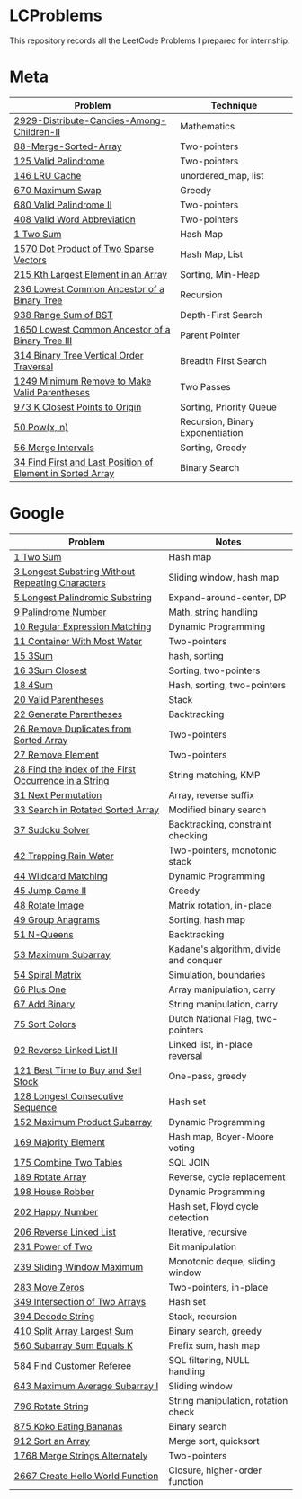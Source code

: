 # LCProblems
This repository records all the LeetCode Problems I prepared for internship.


# Meta
| Problem | Technique |
|---------|-----------|
| [2929-Distribute-Candies-Among-Children-II](Meta/2929%20Distribute%20Candies%20Among%20Children%20II.md) | Mathematics  |
| [88-Merge-Sorted-Array](Meta/88%20Merge%20Sorted%20Array.md) | Two-pointers |
| [125 Valid Palindrome](Meta/125%20Valid%20Palindrome.md) | Two-pointers |
| [146 LRU Cache](Meta/146%20LRU%20Cache.md)| unordered_map, list |
| [670 Maximum Swap](Meta/670%20Maximum%20Swap.md) | Greedy |
| [680 Valid Palindrome II](Meta/680%20Valid%20Palindrome%20II.md) | Two-pointers |
| [408 Valid Word Abbreviation](Meta/408%20Valid%20Word%20Abbreviation.md) | Two-pointers |
| [1 Two Sum](Meta/1%20Two%20Sum.md) | Hash Map |
| [1570 Dot Product of Two Sparse Vectors](Meta/1570%20Dot%20Product%20of%20Two%20Sparse%20Vector.md) | Hash Map, List |
| [215 Kth Largest Element in an Array](Meta/215%20Kth%20Largest%20Element%20in%20an%20Array.md) | Sorting, Min-Heap |
| [236 Lowest Common Ancestor of a Binary Tree](Meta/236%20Lowest%20Common%20Ancestor%20of%20a%20Binary%20Tree.md) | Recursion |
| [938 Range Sum of BST](Meta/938%20Range%20Sum%20of%20BST.md) | Depth-First Search |
| [1650 Lowest Common Ancestor of a Binary Tree III](Meta/1650%20Lowest%20Common%20Ancestor%20of%20a%20Binary%20Tree%20III.md) | Parent Pointer |
| [314 Binary Tree Vertical Order Traversal](Meta/314%20Binary%20Tree%20Vertical%20Order%20Traversal.md) | Breadth First Search |
| [1249 Minimum Remove to Make Valid Parentheses](Meta/1249%20Minimum%20Remove%20to%20Make%20Valid%20Parentheses.md) | Two Passes |
| [973 K Closest Points to Origin](Meta/973%20K%20Closest%20Points%20to%20Origin.md) | Sorting, Priority Queue |
| [50 Pow(x, n)](Meta/50%20Pow_x_n.md) | Recursion, Binary Exponentiation |
| [56 Merge Intervals](Meta/56%20Merge%20Intervals.md) | Sorting, Greedy |
| [34 Find First and Last Position of Element in Sorted Array](Meta/34%20Find%20First%20and%20Last%20Position%20of%20Element%20in%20Sorted%20Array.md) | Binary Search |


# Google
| Problem | Notes |
|---------|-------|
| [1 Two Sum](Google/1%20Two%20Sum.md) | Hash map |
| [3 Longest Substring Without Repeating Characters](Google/3%20Longest%20Substring%20Without%20Repeating%20Characters.md) | Sliding window, hash map |
| [5 Longest Palindromic Substring](Google/5%20Longest%20Palindromic%20Substring.md) | Expand-around-center, DP |
| [9 Palindrome Number](Google/9%20Palindrome%20Number.md) | Math, string handling |
| [10 Regular Expression Matching](Google/10%20Regular%20Expression%20Matching.md) | Dynamic Programming |
| [11 Container With Most Water](Google/11%20Container%20With%20Most%20Water.md) | Two-pointers |
| [15 3Sum](Google/15%203Sum.md) | hash, sorting |
| [16 3Sum Closest](Google/16%203Sum%20Closest.md) | Sorting, two-pointers |
| [18 4Sum](Google/18%204Sum.md) | Hash, sorting, two-pointers |
| [20 Valid Parentheses](Google/20%20Valid%20Parentheses.md) | Stack |
| [22 Generate Parentheses](Google/22%20Generate%20Parentheses.md) | Backtracking |
| [26 Remove Duplicates from Sorted Array](Google/26%20Remove%20Duplicates%20from%20Sorted%20Array.md) | Two-pointers |
| [27 Remove Element](Google/27%20Remove%20Element.md) | Two-pointers |
| [28 Find the index of the First Occurrence in a String](Google/28%20Find%20the%20index%20of%20the%20First%20Occurrence%20in%20a%20String.md) | String matching, KMP |
| [31 Next Permutation](Google/31%20Next%20Permutation.md) | Array, reverse suffix |
| [33 Search in Rotated Sorted Array](Google/33%20Search%20in%20Rotated%20Sorted%20Array.md) | Modified binary search |
| [37 Sudoku Solver](Google/37%20Sudoku%20Solver.md) | Backtracking, constraint checking |
| [42 Trapping Rain Water](Google/42%20Trapping%20Rain%20water.md) | Two-pointers, monotonic stack |
| [44 Wildcard Matching](Google/44%20Wildcard%20Matching.md) | Dynamic Programming |
| [45 Jump Game II](Google/45%20Jump%20Game%20II.md) | Greedy |
| [48 Rotate Image](Google/48%20Rotate%20Image.md) | Matrix rotation, in-place |
| [49 Group Anagrams](Google/49%20Group%20Anagrams.md) | Sorting, hash map |
| [51 N-Queens](Google/51%20N-Queens.md) | Backtracking |
| [53 Maximum Subarray](Google/53%20Maximum%20Subarray.md) | Kadane's algorithm, divide and conquer |
| [54 Spiral Matrix](Google/54%20Spiral%20Matrix.md) | Simulation, boundaries |
| [66 Plus One](Google/66%20Plus%20One.md) | Array manipulation, carry |
| [67 Add Binary](Google/67%20Add%20Binary.md) | String manipulation, carry |
| [75 Sort Colors](Google/75%20Sort%20Colors.md) | Dutch National Flag, two-pointers |
| [92 Reverse Linked List II](Google/92%20Reverse%20Linked%20List%20II.md) | Linked list, in-place reversal |
| [121 Best Time to Buy and Sell Stock](Google/121%20Best%20Time%20to%20Buy%20and%20Sell%20Stock.md) | One-pass, greedy |
| [128 Longest Consecutive Sequence](Google/128%20Longest%20Consecutive%20Sequence.md) | Hash set |
| [152 Maximum Product Subarray](Google/152%20Maximum%20Product%20Subarray.md) | Dynamic Programming |
| [169 Majority Element](Google/169%20Majority%20Element.md) | Hash map, Boyer-Moore voting |
| [175 Combine Two Tables](Google/175%20Combine%20Two%20Tables.md) | SQL JOIN |
| [189 Rotate Array](Google/189%20Rotate%20Array.md) | Reverse, cycle replacement |
| [198 House Robber](Google/198%20House%20Robber.md) | Dynamic Programming |
| [202 Happy Number](Google/202%20Happy%20Number.md) | Hash set, Floyd cycle detection |
| [206 Reverse Linked List](Google/206%20Reverse%20Linked%20List.md) | Iterative, recursive |
| [231 Power of Two](Google/231%20Power%20of%20Two.md) | Bit manipulation |
| [239 Sliding Window Maximum](Google/239%20Sliding%20Window%20Maximum.md) | Monotonic deque, sliding window |
| [283 Move Zeros](Google/283%20Move%20Zeros.md) | Two-pointers, in-place |
| [349 Intersection of Two Arrays](Google/349%20Intersection%20of%20Two%20Arrays.md) | Hash set |
| [394 Decode String](Google/394%20Decode%20String.md) | Stack, recursion |
| [410 Split Array Largest Sum](Google/410%20Split%20Array%20Largest%20Sum.md) | Binary search, greedy |
| [560 Subarray Sum Equals K](Google/560%20Subarray%20Sum%20Equals%20K.md) | Prefix sum, hash map |
| [584 Find Customer Referee](Google/584%20Find%20Customer%20Referee.md) | SQL filtering, NULL handling |
| [643 Maximum Average Subarray I](Google/643%20Maximum%20Average%20Subarray%20I.md) | Sliding window |
| [796 Rotate String](Google/796%20Rotate%20String.md) | String manipulation, rotation check |
| [875 Koko Eating Bananas](Google/875%20Koko%20Eating%20Bananas.md) | Binary search |
| [912 Sort an Array](Google/912%20Sort%20an%20Array.md) | Merge sort, quicksort |
| [1768 Merge Strings Alternately](Google/1768%20Merge%20Strings%20Alternately.md) | Two-pointers |
| [2667 Create Hello World Function](Google/2667%20Create%20Hello%20World%20Function.md) | Closure, higher-order function |

